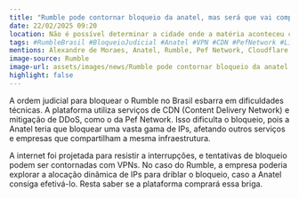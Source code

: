 ```yaml
---
title: "Rumble pode contornar bloqueio da anatel, mas será que vai comprar a briga?"
date: 22/02/2025 09:20
location: Não é possível determinar a cidade onde a matéria aconteceu com as informações fornecidas
tags: #RumbleBrasil #BloqueioJudicial #Anatel #VPN #CDN #PefNetwork #LiberdadeNaInternet #InfraestruturaDeRedes #Tecnologia #DesafiosTécnicos #abc360noticias
mentions: Alexandre de Moraes, Anatel, Rumble, Pef Network, Cloudflare, Xandão, Bitman, China, VPN, DDOS, Musk, internet.
image-source: Rumble
image-url: assets/images/news/Rumble pode contornar bloqueio da anatel, mas será que vai comprar a briga.jpg
highlight: false
---
```


A ordem judicial para bloquear o Rumble no Brasil esbarra em dificuldades técnicas. A plataforma utiliza serviços de CDN (Content Delivery Network) e mitigação de DDoS, como o da Pef Network. Isso dificulta o bloqueio, pois a Anatel teria que bloquear uma vasta gama de IPs, afetando outros serviços e empresas que compartilham a mesma infraestrutura.

A internet foi projetada para resistir a interrupções, e tentativas de bloqueio podem ser contornadas com VPNs. No caso do Rumble, a empresa poderia explorar a alocação dinâmica de IPs para driblar o bloqueio, caso a Anatel consiga efetivá-lo. Resta saber se a plataforma comprará essa briga.
